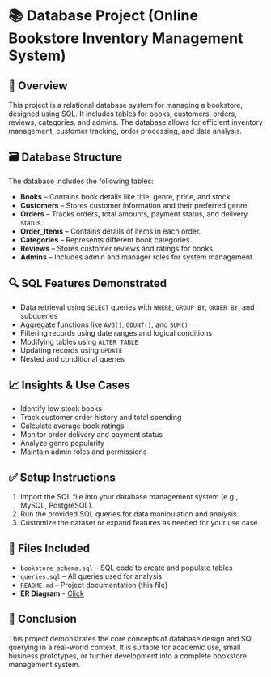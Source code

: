 # 📚 Database Project (Online Bookstore Inventory Management System)

## 📌 Overview
This project is a relational database system for managing a bookstore, designed using SQL. It includes tables for books, customers, orders, reviews, categories, and admins. The database allows for efficient inventory management, customer tracking, order processing, and data analysis.

## 🗃️ Database Structure
The database includes the following tables:

- **Books** – Contains book details like title, genre, price, and stock.  
- **Customers** – Stores customer information and their preferred genre.  
- **Orders** – Tracks orders, total amounts, payment status, and delivery status.  
- **Order_Items** – Contains details of items in each order.  
- **Categories** – Represents different book categories.  
- **Reviews** – Stores customer reviews and ratings for books.  
- **Admins** – Includes admin and manager roles for system management.  

## 🔍 SQL Features Demonstrated
- Data retrieval using `SELECT` queries with `WHERE`, `GROUP BY`, `ORDER BY`, and subqueries  
- Aggregate functions like `AVG()`, `COUNT()`, and `SUM()`  
- Filtering records using date ranges and logical conditions  
- Modifying tables using `ALTER TABLE`  
- Updating records using `UPDATE`  
- Nested and conditional queries  

## 📈 Insights & Use Cases
- Identify low stock books  
- Track customer order history and total spending  
- Calculate average book ratings  
- Monitor order delivery and payment status  
- Analyze genre popularity  
- Maintain admin roles and permissions  

## ✅ Setup Instructions
1. Import the SQL file into your database management system (e.g., MySQL, PostgreSQL).  
2. Run the provided SQL queries for data manipulation and analysis.  
3. Customize the dataset or expand features as needed for your use case.  

## 🧾 Files Included
- `bookstore_schema.sql` – SQL code to create and populate tables  
- `queries.sql` – All queries used for analysis  
- `README.md` – Project documentation (this file)
- **ER Diagram** - [Click](https://github.com/moh5775/Database_Project-/blob/main/ER%20diagram.png)
  
## 🧠 Conclusion
This project demonstrates the core concepts of database design and SQL querying in a real-world context. It is suitable for academic use, small business prototypes, or further development into a complete bookstore management system.
